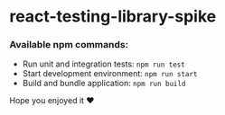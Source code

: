 # react-testing-library-spike

### Available npm commands:
- Run unit and integration tests: `npm run test`
- Start development environment: `npm run start`
- Build and bundle application: `npm run build`

Hope you enjoyed it ❤️
